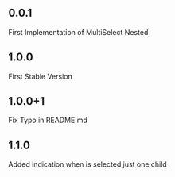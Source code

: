 ## 0.0.1

First Implementation of MultiSelect Nested

## 1.0.0

First Stable Version

## 1.0.0+1

Fix Typo in README.md

## 1.1.0

Added indication when is selected just one child 